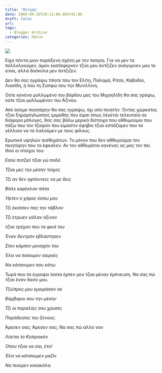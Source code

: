 ```yaml
---
title: 'Ποίηση'
date: 2009-09-20T20:11:00.003+01:00
draft: false
url: 
tags:
  - Blogger Archive
categories: Παλιά
---
```


[![](https://blogger.googleusercontent.com/img/b/R29vZ2xl/AVvXsEi2F_JkVtHsxV-RtbfQGaCW3vUcucS70bamxhS_pubaxOJEMun8BTVF9twiAZbh_Rrew2mIZ-VX03rA0H6OLV488fN6QttsJG5aNjXj99M5Zd-4l-Ai74ljwqmNdJf8aBufSrMsL4AzQG0/s400/ME0000012945_3.JPG.jpeg)](https://blogger.googleusercontent.com/img/b/R29vZ2xl/AVvXsEi2F_JkVtHsxV-RtbfQGaCW3vUcucS70bamxhS_pubaxOJEMun8BTVF9twiAZbh_Rrew2mIZ-VX03rA0H6OLV488fN6QttsJG5aNjXj99M5Zd-4l-Ai74ljwqmNdJf8aBufSrMsL4AzQG0/s1600-h/ME0000012945_3.JPG.jpeg)  

  

Είχα πάντα μιαν παράξενη σχέση με την ποίηση. Για να μεν τα πολλολοούμεν, άμαν εκατάφερνεν τζιαι μου άντζιζεν ανάγυρνεν μου το είναι, αλλά δύσκολα μεν άντζιζεν.

  

Δεν θα σας ηγράψω τίποτε που τον Ελίτη, Παλαμά, Ρίτσο, Καβαδία, Λιασίδη, ή που τη Σαπφώ που την Μυτιλλίνη.

  

Ούτε κανένα μυλλωμένο του βάρδου μας του Μιχαηλίδη θα σας γράψω, ούτε τζιαι μυλλωμένον του Άζινου.

  

Από άσημο ποιητάρην θα σας ηγράψω, όχι απο ποιητήν. Όντας χώρκατος τζιαι ξημαρόγλωσσος ιμιμαθής που είμαι όπως λέγεται τελευταία σε διάφορα μπλογκς, θας σας βάλω μερικά δίστοιχα που αθθυμούμαι που πόξω που τον τζιαρόν που είμαστιν έφηβοι τζιαι εσπάζαμεν που τα γέλλοια να τα λαλούμεν με τους φίλους.

  

Ερωτικά υψηλών αισθημάτων. Το μόνον που δεν αθθυμούμαι τον ποιητάρην που τα έφκαλεν. Αν τον αθθυμάται κανένας ας μας τον πεί. Ιδού οι στοίχοι του:

  

_Εσού ποτζιεί τζιαι γώ ποδά_

_Τζιαι μες την μέσην τοίχος_

_Τζι αν δεν ηφτάννεις να με δεις_

_Βάλε καρέκλαν πάτα_

  

  

  

  

_Ήρτεν ο χάρος έσσω μου_

_Τζι έκατσεν πας την τάβλαν_

_Τζι έτρωεν γάλαν όξινον_

_τζιαι τρέχαν που τα φκιά του_

  

  

  

  

_Έναν δεντρόν εβλάστησεν_

_Στον κάμπον μοναχόν του_

_Έλα να πιάουμεν σιερκές_

_Να κάτσουμεν που κάτω_

  

  

  

Τωρά που τα έγραψα τούτα ήρτεν μου τζιαι μέναν έμπνευση. Να σας πώ τζιαι έναν δικόν μου.

  

_Τζιύπρος μου εμοιράσαν σε_

_Βάρβαροι που την μέσην_

_Τζι οι παραλίες σου χρυσές_

_Παράδεισος του ξένους._

  

  

Άρεσεν σας; Άρεσεν σας; Να σας πώ αλλό ναν

  

_Λύεται το Κυπριακόν_

_Όπου τζιαι να σαι, έτο!_

_Έλα να κάτσουμεν μαζίν_

_Να πιούμεν κοκακόλα._

